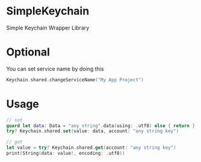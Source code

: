 # SimpleKeychain

Simple Keychain Wrapper Library

# Optional

You can set service name by doing this

```swift
Keychain.shared.changeServiceName("My App Project")
```

# Usage

```swift
// set
guard let data: Data = "any string".data(using: .utf8) else { return }
try? Keychain.shared.set(value: data, account: "any string key")

// get 
let value = try? Keychain.shared.get(account: "any string key")
print(String(data: value!, encoding: .utf8))
```
